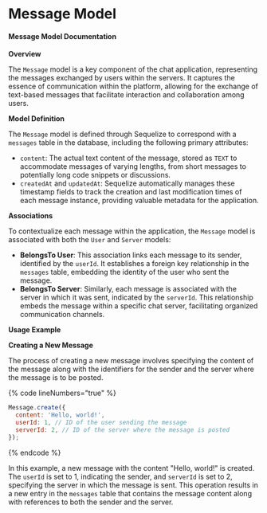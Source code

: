 # Message Model

#### Message Model Documentation

**Overview**

The `Message` model is a key component of the chat application, representing the messages exchanged by users within the servers. It captures the essence of communication within the platform, allowing for the exchange of text-based messages that facilitate interaction and collaboration among users.

**Model Definition**

The `Message` model is defined through Sequelize to correspond with a `messages` table in the database, including the following primary attributes:

* `content`: The actual text content of the message, stored as `TEXT` to accommodate messages of varying lengths, from short messages to potentially long code snippets or discussions.
* `createdAt` and `updatedAt`: Sequelize automatically manages these timestamp fields to track the creation and last modification times of each message instance, providing valuable metadata for the application.

**Associations**

To contextualize each message within the application, the `Message` model is associated with both the `User` and `Server` models:

* **BelongsTo User**: This association links each message to its sender, identified by the `userId`. It establishes a foreign key relationship in the `messages` table, embedding the identity of the user who sent the message.
* **BelongsTo Server**: Similarly, each message is associated with the server in which it was sent, indicated by the `serverId`. This relationship embeds the message within a specific chat server, facilitating organized communication channels.

**Usage Example**

**Creating a New Message**

The process of creating a new message involves specifying the content of the message along with the identifiers for the sender and the server where the message is to be posted.

{% code lineNumbers="true" %}
```javascript
Message.create({
  content: 'Hello, world!',
  userId: 1, // ID of the user sending the message
  serverId: 2, // ID of the server where the message is posted
});
```
{% endcode %}

In this example, a new message with the content "Hello, world!" is created. The `userId` is set to 1, indicating the sender, and `serverId` is set to 2, specifying the server in which the message is sent. This operation results in a new entry in the `messages` table that contains the message content along with references to both the sender and the server.
